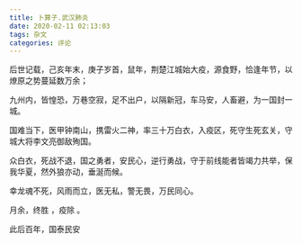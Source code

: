 ```yaml
---
title: 卜算子.武汉肺炎
date: 2020-02-11 02:13:03
tags: 杂文
categories: 评论
---
```


后世记载，己亥年末，庚子岁首，<!--more-->鼠年，荆楚江城始大疫，源食野，恰逢年节，以燎原之势蔓延数万余；

九州内，皆惶恐，万巷空寂，足不出户，以隔新冠，车马安，人畜避，为一国封一城。

国难当下，医甲钟南山，携雷火二神，率三十万白衣，入疫区，死守生死玄关，守城大将李文亮御敌殉国。

众白衣，死战不退，国之勇者，安民心，逆行勇战，守于前线能者皆竭力共举，保我华夏，然外狼亦动，垂涎而候。

幸龙魂不死，风雨而立，医无私，警无畏，万民同心。

月余，终胜 ，疫除 。

此后百年，国泰民安

